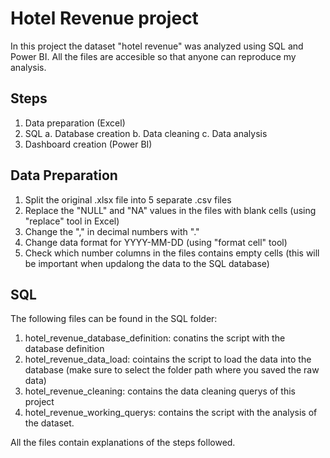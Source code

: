 # Hotel Revenue project

In this project the dataset "hotel revenue" was analyzed using SQL and Power BI. All the files are accesible so that anyone can reproduce my analysis.

## Steps

1. Data preparation (Excel)
2. SQL
   a. Database creation
   b. Data cleaning
   c. Data analysis
4. Dashboard creation (Power BI)

## Data Preparation

1. Split the original .xlsx file into 5 separate .csv files
2. Replace the "NULL" and "NA" values in the files with blank cells (using "replace" tool in Excel)
3. Change the "," in decimal numbers with "."
4. Change data format for YYYY-MM-DD (using "format cell" tool)
5. Check which number columns in the files contains empty cells (this will be important when updalong the data to the SQL database)

## SQL

The following files can be found in the SQL folder:
1. hotel_revenue_database_definition: conatins the script with the database definition
2. hotel_revenue_data_load: cointains the script to load the data into the database (make sure to select the folder path where you saved the raw data)
3. hotel_revenue_cleaning: contains the data cleaning querys of this project
4. hotel_revenue_working_querys: contains the script with the analysis of the dataset.

All the files contain explanations of the steps followed. 
